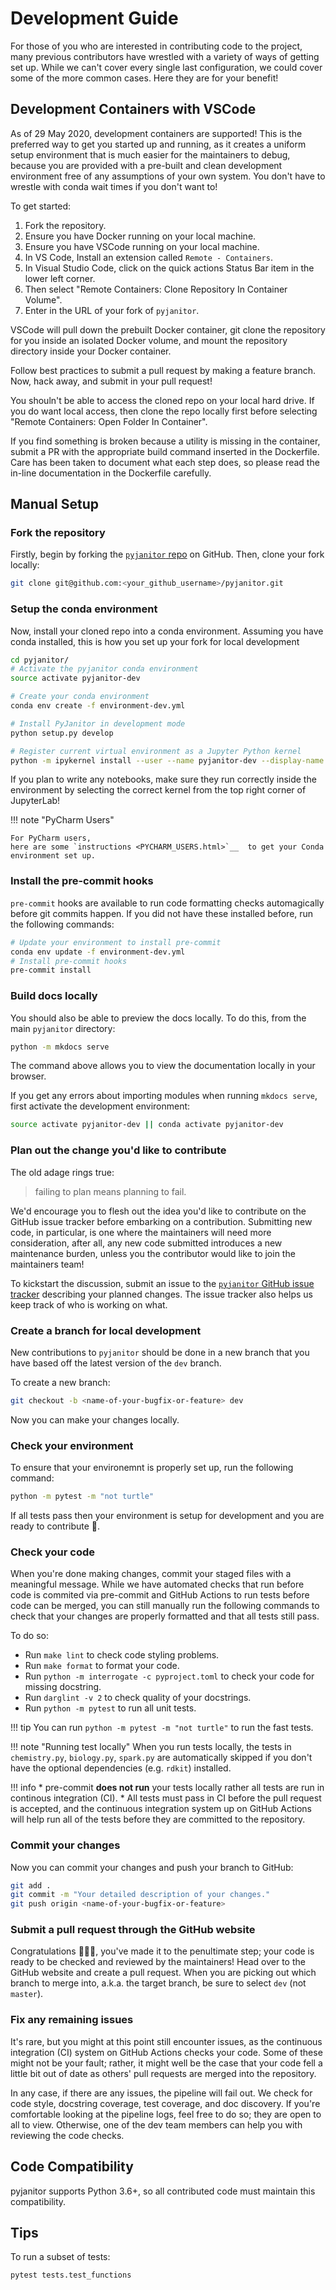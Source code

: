 # Development Guide

For those of you who are interested in contributing code to the project,
many previous contributors have wrestled with
a variety of ways of getting set up.
While we can't cover every single last configuration,
we could cover some of the more common cases.
Here they are for your benefit!

## Development Containers with VSCode

As of 29 May 2020, development containers are supported!
This is the preferred way to get you started up and running,
as it creates a uniform setup environment
that is much easier for the maintainers to debug,
because you are provided with a pre-built and clean development environment
free of any assumptions of your own system.
You don't have to wrestle with conda wait times if you don't want to!

To get started:

1. Fork the repository.
2. Ensure you have Docker running on your local machine.
3. Ensure you have VSCode running on your local machine.
4. In VS Code, Install an extension called `Remote - Containers`.
5. In Visual Studio Code,
    click on the quick actions Status Bar item in the lower left corner.
6. Then select "Remote Containers: Clone Repository In Container Volume".
7. Enter in the URL of your fork of `pyjanitor`.

VSCode will pull down the prebuilt Docker container,
git clone the repository for you inside an isolated Docker volume,
and mount the repository directory inside your Docker container.

Follow best practices to submit a pull request by making a feature branch.
Now, hack away, and submit in your pull request!

You shouln't be able to access the cloned repo
on your local hard drive.
If you do want local access, then clone the repo locally first
before selecting "Remote Containers: Open Folder In Container".

If you find something is broken because a utility is missing in the container,
submit a PR with the appropriate build command inserted in the Dockerfile.
Care has been taken to document what each step does,
so please read the in-line documentation in the Dockerfile carefully.

## Manual Setup

### Fork the repository

Firstly, begin by forking the [`pyjanitor` repo][repo] on GitHub.
Then, clone your fork locally:

[repo]: https://github.com/pyjanitor-devs/pyjanitor

```bash
git clone git@github.com:<your_github_username>/pyjanitor.git
```

### Setup the conda environment

Now, install your cloned repo into a conda environment.
Assuming you have conda installed,
this is how you set up your fork for local development

```bash
cd pyjanitor/
# Activate the pyjanitor conda environment
source activate pyjanitor-dev

# Create your conda environment
conda env create -f environment-dev.yml

# Install PyJanitor in development mode
python setup.py develop

# Register current virtual environment as a Jupyter Python kernel
python -m ipykernel install --user --name pyjanitor-dev --display-name "PyJanitor development"
```
If you plan to write any notebooks,
make sure they run correctly inside the environment by
selecting the correct kernel from the top right corner of JupyterLab!

!!! note "PyCharm Users"

    For PyCharm users,
    here are some `instructions <PYCHARM_USERS.html>`__  to get your Conda environment set up.

### Install the pre-commit hooks

`pre-commit` hooks are available
to run code formatting checks automagically before git commits happen.
If you did not have these installed before,
run the following commands:

```bash
# Update your environment to install pre-commit
conda env update -f environment-dev.yml
# Install pre-commit hooks
pre-commit install
```

### Build docs locally

You should also be able to preview the docs locally.
To do this, from the main `pyjanitor` directory:

```bash
python -m mkdocs serve
```
The command above allows you to view the documentation locally in your browser.

If you get any errors about importing modules when running `mkdocs serve`,
first activate the development environment:

```bash
source activate pyjanitor-dev || conda activate pyjanitor-dev
```

### Plan out the change you'd like to contribute

The old adage rings true:
> failing to plan means planning to fail.

We'd encourage you to flesh out the idea you'd like to contribute
on the GitHub issue tracker before embarking on a contribution.
Submitting new code, in particular,
is one where the maintainers will need more consideration,
after all, any new code submitted introduces a new maintenance burden,
unless you the contributor would like to join the maintainers team!

To kickstart the discussion,
submit an issue to the [`pyjanitor` GitHub issue tracker][issuetracker]
describing your planned changes.
The issue tracker also helps us keep track of who is working on what.

[issuetracker]: https://github.com/pyjanitor-devs/pyjanitor

### Create a branch for local development

New contributions to `pyjanitor`
should be done in a new branch that you have
based off the latest version of the `dev` branch.

To create a new branch:

```bash
git checkout -b <name-of-your-bugfix-or-feature> dev
```

Now you can make your changes locally.

### Check your environment

To ensure that your environemnt is properly set up, run the following command:

```bash
python -m pytest -m "not turtle"
```

If all tests pass then your environment is setup for
development and you are ready to contribute 🥳.

### Check your code

When you're done making changes, commit your staged files with a meaningful message.
While we have automated checks that run before code is commited via pre-commit and GitHub Actions
to run tests before code can be merged,
you can still manually run the following commands to check that your changes are properly
formatted and that all tests still pass.

To do so:

* Run `make lint` to check code styling problems.
* Run `make format` to format your code.
* Run `python -m interrogate -c pyproject.toml` to check your code for missing docstring.
* Run `darglint -v 2` to check quality of your docstrings.
* Run `python -m pytest` to run all unit tests.

!!! tip
    You can run `python -m pytest -m "not turtle"` to run the fast tests.

!!! note "Running test locally"
    When you run tests locally,
    the tests in `chemistry.py`, `biology.py`, `spark.py`
    are automatically skipped if you don't have
    the optional dependencies (e.g. `rdkit`) installed.

!!! info
    * pre-commit **does not run** your tests locally rather all tests are run in continous integration (CI).
    * All tests must pass in CI before the pull request is accepted,
    and the continuous integration system up on GitHub Actions
    will help run all of the tests before they are committed to the repository.

### Commit your changes

Now you can commit your changes and push your branch to GitHub:

```bash
git add .
git commit -m "Your detailed description of your changes."
git push origin <name-of-your-bugfix-or-feature>
```

### Submit a pull request through the GitHub website

Congratulations 🎉🎉🎉, you've made it to the penultimate step;
your code is ready to be checked and reviewed by the maintainers!
Head over to the GitHub website and create a pull request.
When you are picking out which branch to merge into,
a.k.a. the target branch, be sure to select `dev` (not `master`).

### Fix any remaining issues

It's rare, but you might at this point still encounter issues,
as the continuous integration (CI) system on GitHub Actions checks your code.
Some of these might not be your fault;
rather, it might well be the case that your code fell a little bit out of date
as others' pull requests are merged into the repository.

In any case, if there are any issues, the pipeline will fail out.
We check for code style, docstring coverage, test coverage, and doc discovery.
If you're comfortable looking at the pipeline logs, feel free to do so;
they are open to all to view.
Otherwise, one of the dev team members
can help you with reviewing the code checks.

## Code Compatibility

pyjanitor supports Python 3.6+,
so all contributed code must maintain this compatibility.

## Tips

To run a subset of tests:

```bash
pytest tests.test_functions
```

